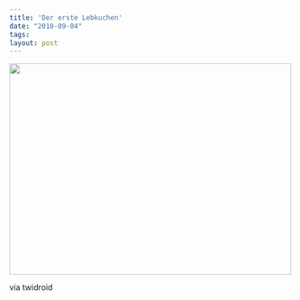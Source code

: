 ```yaml
---
title: 'Der erste Lebkuchen'
date: "2010-09-04"
tags: 
layout: post
---
```

<p><a href='http://blog.kopis.de/wp-content/uploads/2010/09/image.jpeg.scaled1000.jpg'><img src="http://blog.kopis.de/wp-content/uploads/2010/09/image.jpeg.scaled1000-300x225.jpg" width="500" height="375"/></a>
</p>

<div class="posterous_quote_citation">via twidroid</div>
